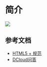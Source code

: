 # 简介

<img src="https://vkceyugu.cdn.bspapp.com/VKCEYUGU-f184e7c3-1912-41b2-b81f-435d1b37c7b4/1ae87107-2943-4ba6-be2b-390ca27c6260.png">

## 参考文档

* [HTML5 + 规范](https://www.html5plus.org/doc/zh_cn/runtime.html#)
* [DCloud问答](https://ask.dcloud.net.cn/explore/)